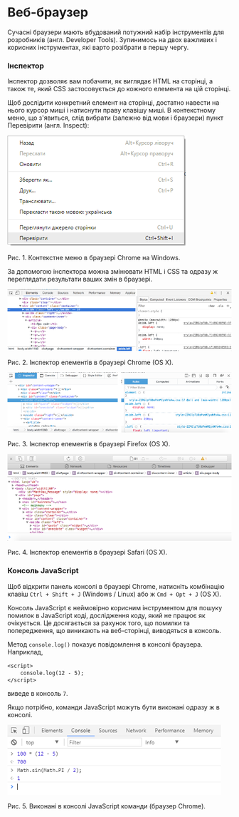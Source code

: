 # Веб-браузер

Сучасні браузери мають вбудований потужний набір інструментів для розробників (англ. Developer Tools). Зупинимось на двох важливих і корисних інструментах, які варто розібрати в першу чергу.

### Інспектор

Інспектор дозволяє вам побачити, як виглядає HTML на сторінці, а також те, який CSS застосовується до кожного елемента на цій сторінці.

Щоб дослідити конкретний елемент на сторінці, достатно навести на нього курсор миші і натиснути праву клавішу миші. В контекстному меню, що з'явиться, слід вибрати (залежно від мови і браузери) пункт Перевірити (англ. Inspect):

![Контекстне меню в браузері Chrome на Windows](/getting-started/chrome_inspect_windows.png)

Рис. 1. Контекстне меню в браузері Chrome на Windows.

За допомогою інспектора можна змінювати HTML і CSS та одразу ж переглядати результати ваших змін в браузері.

![Інспектор елементів в браузері Chrome](/getting-started/chrome_inspector.png)

Рис. 2. Інспектор елементів в браузері Chrome (OS X).

![Інспектор елементів в браузері Firefox](/getting-started/firefox_inspector.png)

Рис. 3. Інспектор елементів в браузері Firefox (OS X).

![Інспектор елементів в браузері Safari](/getting-started/safari_inspector.png)

Рис. 4. Інспектор елементів в браузері Safari (OS X).

### Консоль JavaScript

Щоб відкрити панель консолі в браузері Chrome, натисніть комбінацію клавіш `Ctrl + Shift + J` (Windows / Linux) або ж `Cmd + Opt + J` (OS X).

Консоль JavaScript є неймовірно корисним інструментом для пошуку помилок в JavaScript коді, дослідження коду, який не працює як очікується. Це досягається за рахунок того, що помилки та попередження, що виникають на веб-сторінці, виводяться в консоль.

Метод `console.log()` показує повідомлення в консолі браузера. Наприклад,

```
<script>
    console.log(12 - 5);
</script>
```

виведе в консоль `7`.

Якщо потрібно, команди JavaScript можуть бути виконані одразу ж в консолі.

![Виконані в консолі JavaScript команди](/getting-started/browser_console_expression_exec.png)

Рис. 5. Виконані в консолі JavaScript команди (браузер Chrome).